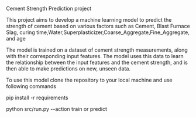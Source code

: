 Cement Strength Prediction project

This project aims to develop a machine learning model to predict the strength of cement based on various factors such as Cement, Blast Furnace Slag, curing time,Water,Superplasticizer,Coarse_Aggregate,Fine_Aggregate, and age

The model is trained on a dataset of cement strength measurements, along with their corresponding input features. The model uses this data to learn the relationship between the input features and the cement strength, and is then able to make predictions on new, unseen data.

To use this model clone the repository to your local machine and use following commands

pip install -r requirements

python src/run.py --action train or predict 